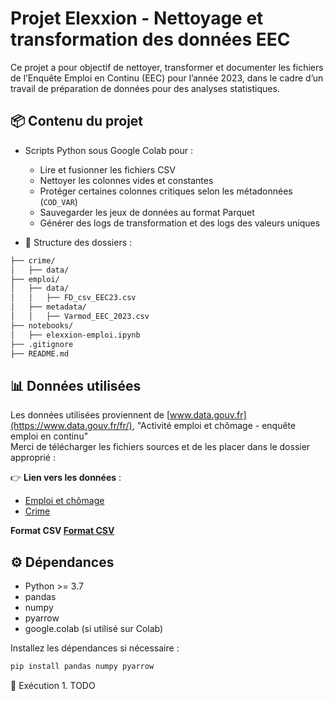 # Projet Elexxion - Nettoyage et transformation des données EEC

Ce projet a pour objectif de nettoyer, transformer et documenter les fichiers de l’Enquête Emploi en Continu (EEC) pour l’année 2023, dans le cadre d’un travail de préparation de données pour des analyses statistiques.

## 📦 Contenu du projet

- Scripts Python sous Google Colab pour :

  - Lire et fusionner les fichiers CSV
  - Nettoyer les colonnes vides et constantes
  - Protéger certaines colonnes critiques selon les métadonnées (`COD_VAR`)
  - Sauvegarder les jeux de données au format Parquet
  - Générer des logs de transformation et des logs des valeurs uniques

- 📂 Structure des dossiers :

```bash
├── crime/
│   ├── data/
├── emploi/
│   ├── data/
│   │   ├── FD_csv_EEC23.csv
│   ├── metadata/
│   │   ├── Varmod_EEC_2023.csv
├── notebooks/
│   ├── elexxion-emploi.ipynb
├── .gitignore
├── README.md
```

## 📊 Données utilisées

Les données utilisées proviennent de [www.data.gouv.fr](https://www.data.gouv.fr/fr/), "Activité emploi et chômage - enquête emploi en continu"  
Merci de télécharger les fichiers sources et de les placer dans le dossier approprié :

👉 **Lien vers les données** :  

- [Emploi et chômage](https://www.data.gouv.fr/fr/datasets/activite-emploi-et-chomage-enquete-emploi-en-continu/)  
- [Crime](https://www.data.gouv.fr/fr/datasets/bases-statistiques-communale-departementale-et-regionale-de-la-delinquance-enregistree-par-la-police-et-la-gendarmerie-nationales/)  

**Format CSV [Format CSV](https://static.data.gouv.fr/resources/bases-statistiques-communale-departementale-et-regionale-de-la-delinquance-enregistree-par-la-police-et-la-gendarmerie-nationales/20250327-120914/donnee-dep-data.gouv-2024-geographie2024-produit-le2025-03-14.csv)**


## ⚙️ Dépendances

- Python >= 3.7
- pandas
- numpy
- pyarrow
- google.colab (si utilisé sur Colab)

Installez les dépendances si nécessaire :

```bash
pip install pandas numpy pyarrow
```

🚀 Exécution 1. TODO
